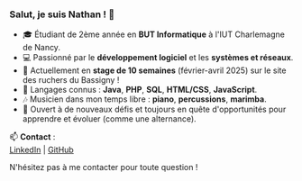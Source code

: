 ### Salut, je suis Nathan ! 👋

- 🎓 Étudiant de 2ème année en **BUT Informatique** à l'IUT Charlemagne de Nancy.
- 💻 Passionné par le **développement logiciel** et les **systèmes et réseaux**.
- 🌱 Actuellement en **stage de 10 semaines** (février-avril 2025) sur le site des ruchers du Bassigny !
- 🔧 Langages connus : **Java**, **PHP**, **SQL**, **HTML/CSS**, **JavaScript**.
- 🎶 Musicien dans mon temps libre : **piano**, **percussions**, **marimba**.
- 🚀 Ouvert à de nouveaux défis et toujours en quête d'opportunités pour apprendre et évoluer (comme une alternance). 

📫 **Contact** :  
[LinkedIn](https://www.linkedin.com/in/NathanEyer) | [GitHub](https://github.com/NathanEyer)  

N'hésitez pas à me contacter pour toute question ! 
